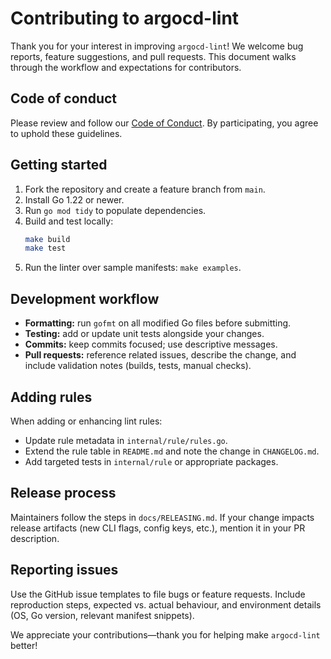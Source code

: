 # Contributing to argocd-lint

Thank you for your interest in improving `argocd-lint`! We welcome bug reports, feature suggestions, and pull requests. This document walks through the workflow and expectations for contributors.

## Code of conduct

Please review and follow our [Code of Conduct](CODE_OF_CONDUCT.md). By participating, you agree to uphold these guidelines.

## Getting started

1. Fork the repository and create a feature branch from `main`.
2. Install Go 1.22 or newer.
3. Run `go mod tidy` to populate dependencies.
4. Build and test locally:
   ```bash
   make build
   make test
   ```
5. Run the linter over sample manifests: `make examples`.

## Development workflow

- **Formatting:** run `gofmt` on all modified Go files before submitting.
- **Testing:** add or update unit tests alongside your changes.
- **Commits:** keep commits focused; use descriptive messages.
- **Pull requests:** reference related issues, describe the change, and include validation notes (builds, tests, manual checks).

## Adding rules

When adding or enhancing lint rules:

- Update rule metadata in `internal/rule/rules.go`.
- Extend the rule table in `README.md` and note the change in `CHANGELOG.md`.
- Add targeted tests in `internal/rule` or appropriate packages.

## Release process

Maintainers follow the steps in `docs/RELEASING.md`. If your change impacts release artifacts (new CLI flags, config keys, etc.), mention it in your PR description.

## Reporting issues

Use the GitHub issue templates to file bugs or feature requests. Include reproduction steps, expected vs. actual behaviour, and environment details (OS, Go version, relevant manifest snippets).

We appreciate your contributions—thank you for helping make `argocd-lint` better!
